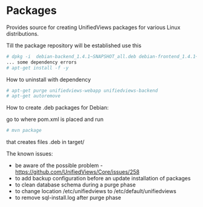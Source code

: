 Packages
========

Provides source for creating UnifiedViews packages for various Linux distributions.


Till the package repository will be established use this

~~~bash
# dpkg -i  debian-backend_1.4.1~SNAPSHOT_all.deb debian-frontend_1.4.1~SNAPSHOT_all.deb
... some dependency errors
# apt-get install -f -y
~~~
How to uninstall with dependency 
~~~bash
# apt-get purge unifiedviews-webapp unifiedviews-backend
# apt-get autoremove 
~~~

How to create .deb packages for Debian:

go to where pom.xml is placed and run
~~~bash
# mvn package
~~~

that creates files .deb in target/


The known issues:
- be aware of the possible problem - https://github.com/UnifiedViews/Core/issues/258
- to add backup configuration before an update installation of packages
- to clean database schema during a purge phase 
- to change location /etc/unifiedviews to /etc/default/unifiedviews
- to remove sql-install.log after purge phase


